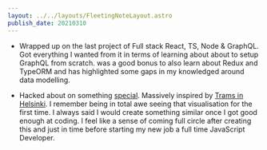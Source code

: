 ```yaml
---
layout: ../../layouts/FleetingNoteLayout.astro
publish_date: 20210310
---
```


- Wrapped up on the last project of Full stack React, TS, Node & GraphQL. Got everything I wanted from it in terms of learning about about to setup GraphQL from scratch. was a good bonus to also learn about Redux and TypeORM and has highlighted some gaps in my knowledged around data modelling.

- Hacked about on something [special](https://musical-osm.netlify.app/). Massively inspired by [Trams in Helsinki](https://codepen.io/teropa/pen/mBbPEe). I remember being in total awe seeing that visualisation for the first time. I always said I would create something similar once I got good enough at coding. I feel like a sense of coming full circle after creating this and just in time before starting my new job a full time JavaScript Developer.
